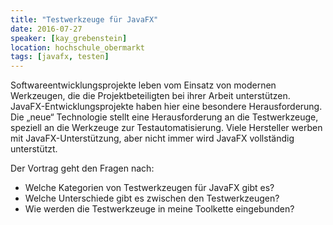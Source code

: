```yaml
---
title: "Testwerkzeuge für JavaFX"
date: 2016-07-27
speaker: [kay_grebenstein]
location: hochschule_obermarkt
tags: [javafx, testen]
---
```


Softwareentwicklungsprojekte leben vom Einsatz von modernen Werkzeugen, die die Projektbeteiligten bei ihrer Arbeit
unterstützen. JavaFX-Entwicklungsprojekte haben hier eine besondere Herausforderung. Die „neue“ Technologie stellt eine
Herausforderung an die Testwerkzeuge, speziell an die Werkzeuge zur Testautomatisierung. Viele Hersteller werben mit
JavaFX-Unterstützung, aber nicht immer wird JavaFX vollständig unterstützt.

Der Vortrag geht den Fragen nach:

- Welche Kategorien von Testwerkzeugen für JavaFX gibt es?
- Welche Unterschiede gibt es zwischen den Testwerkzeugen?
- Wie werden die Testwerkzeuge in meine Toolkette eingebunden?
